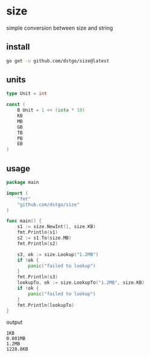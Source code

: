 # size
simple conversion between size and string

## install
```bash
go get -u github.com/dstgo/size@latest
```

## units
```go
type Unit = int

const (
	B Unit = 1 << (iota * 10)
	KB
	MB
	GB
	TB
	PB
	EB
)
```

## usage
```go
package main

import (
	"fmt"
	"github.com/dstgo/size"
)

func main() {
	s1 := size.NewInt(1, size.KB)
	fmt.Println(s1)
	s2 := s1.To(size.MB)
	fmt.Println(s2)

	s3, ok := size.Lookup("1.2MB")
	if !ok {
		panic("failed to lookup")
	}
	fmt.Println(s3)
	lookupTo, ok := size.LookupTo("1.2MB", size.KB)
	if !ok {
		panic("failed to lookup")
	}
	fmt.Println(lookupTo)
}
```
output
```
1KB
0.001MB 
1.2MB   
1228.8KB
```